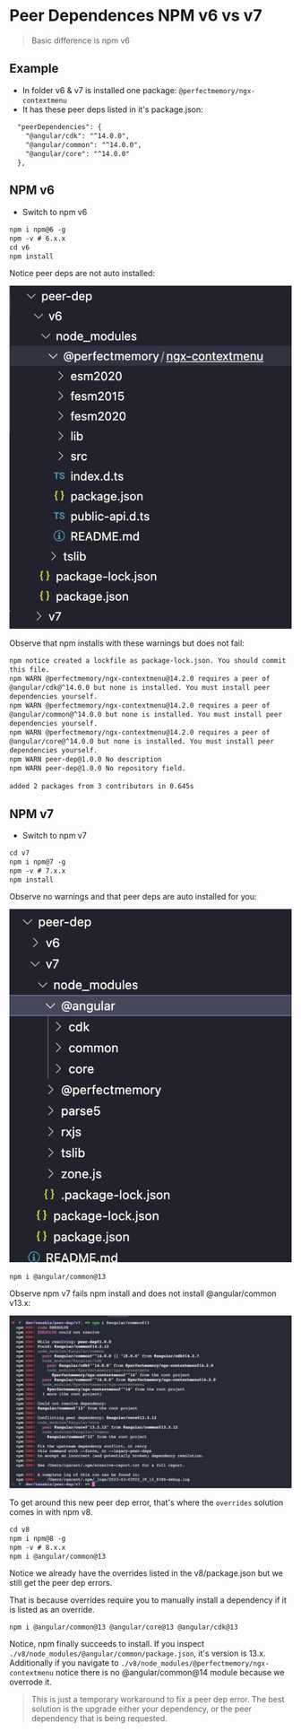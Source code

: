 # Peer Dependences NPM v6 vs v7

> Basic difference is npm v6

## Example

- In folder v6 & v7 is installed one package: `@perfectmemory/ngx-contextmenu`
- It has these peer deps listed in it's package.json:

```
  "peerDependencies": {
    "@angular/cdk": "^14.0.0",
    "@angular/common": "^14.0.0",
    "@angular/core": "^14.0.0"
  },
```

## NPM v6

- Switch to npm v6

```
npm i npm@6 -g
npm -v # 6.x.x
cd v6
npm install
```

Notice peer deps are not auto installed:

![v6](./v6/peerv6.png)

Observe that npm installs with these warnings but does not fail:

```
npm notice created a lockfile as package-lock.json. You should commit this file.
npm WARN @perfectmemory/ngx-contextmenu@14.2.0 requires a peer of @angular/cdk@^14.0.0 but none is installed. You must install peer dependencies yourself.
npm WARN @perfectmemory/ngx-contextmenu@14.2.0 requires a peer of @angular/common@^14.0.0 but none is installed. You must install peer dependencies yourself.
npm WARN @perfectmemory/ngx-contextmenu@14.2.0 requires a peer of @angular/core@^14.0.0 but none is installed. You must install peer dependencies yourself.
npm WARN peer-dep@1.0.0 No description
npm WARN peer-dep@1.0.0 No repository field.

added 2 packages from 3 contributors in 0.645s
```

## NPM v7

- Switch to npm v7

```
cd v7
npm i npm@7 -g
npm -v # 7.x.x
npm install
```

Observe no warnings and that peer deps are auto installed for you:

![v7](./v7/peerv7.png)

```
npm i @angular/common@13
```

Observe npm v7 fails npm install and does not install @angular/common v13.x:

![v7fail](./v7/v7fail.png)

To get around this new peer dep error, that's where the `overrides` solution comes in with npm v8.

```
cd v8
npm i npm@8 -g
npm -v # 8.x.x
npm i @angular/common@13
```

Notice we already have the overrides listed in the v8/package.json but we still get the peer dep errors.

That is because overrides require you to manually install a dependency if it is listed as an override.

```
npm i @angular/common@13 @angular/core@13 @angular/cdk@13
```

Notice, npm finally succeeds to install. If you inspect `./v8/node_modules/@angular/common/package.json`, it's version is 13.x. Additionally if you navigate to `./v8/node_modules/@perfectmemory/ngx-contextmenu` notice there is no @angular/common@14 module because we overrode it.

> This is just a temporary workaround to fix a peer dep error. The best solution is the upgrade either your dependency, or the peer dependency that is being requested.